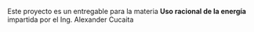 Este proyecto es un entregable para la materia **Uso racional de la energía** impartida por el Ing. Alexander Cucaita

